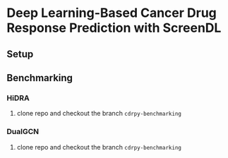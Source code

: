 # Deep Learning-Based Cancer Drug Response Prediction with ScreenDL

## Setup

## Benchmarking

### HiDRA

1. clone repo and checkout the branch `cdrpy-benchmarking`

### DualGCN

1. clone repo and checkout the branch `cdrpy-benchmarking`